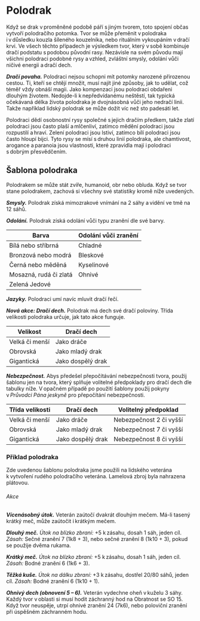 # Polodrak
  
Když se drak v proměněné podobě páří s jiným tvorem, toto spojení občas vytvoří polodračího potomka. Tvor se může přeměnit v polodraka i v důsledku kouzla šíleného kouzelníka, nebo rituálním vykoupáním v dračí krvi. Ve všech těchto případech je výsledkem tvor, který v sobě kombinuje dračí podstatu s podobou původní rasy. Nezávisle na svém původu mají všichni polodraci podobné rysy a vzhled, zvláštní smysly, odolání vůči ničivé energii a dračí dech.
  
***Dračí povaha.*** Polodraci nejsou schopni mít potomky narozené přirozenou cestou. Ti, kteří se chtějí množit, musí najít jiné způsoby, jak to udělat, což téměř vždy obnáší magii. Jako kompenzaci jsou polo­draci obdařeni dlouhým životem. Nedojde-li k nepředvídanému neštěstí, tak typická očekávaná délka života polodraka je dvojnásobná vůči jeho nedračí linii. Takže například lidský polodrak se může dožít víc než sto padesáti let.
  
Polodraci dědí osobnostní rysy společné s jejich dračím předkem, takže zlatí polodraci jsou často plaší a mlčenliví, zatímco mědění polodraci jsou rozpustilí a hraví. Zelení polodraci jsou lstiví, zatímco bílí polodraci jsou často hloupí bijci. Tyto rysy se mísí s druhou linií polodraka, ale chamtivost, arogance a paranoia jsou vlastnosti, které zpravidla mají i polodraci s dobrým přesvědčením.
  
## Šablona polodraka
  
Polodrakem se může stát zvíře, humanoid, obr nebo obluda. Když se tvor stane polodrakem, zachová si všechny své statistiky kromě níže uvedených.
  
***Smysly.*** Polodrak získá mimozrakové vnímání na 2 sáhy a vidění ve tmě na 12 sáhů.
  
***Odolání.*** Polodrak získá odolání vůči typu zranění dle své barvy.
  
| Barva | Odolání vůči zranění |
| --- | --- |
| Bílá nebo stříbrná | Chladné |
| Bronzová nebo modrá | Bleskové |
| Černá nebo měděná | Kyselinové |
| Mosazná, rudá či zlatá | Ohnivé |
| Zelená Jedové |
  
***Jazyky.*** Polodraci umí navíc mluvit dračí řečí.
  
***Nová akce: Dračí dech.*** Polodrak má dech své dračí poloviny. Třída velikosti polodraka určuje, jak tato akce funguje.
  
| Velikost | Dračí dech |
| --- | --- |
| Velká či menší | Jako dráče |
| Obrovská | Jako mladý drak |
| Gigantická | Jako dospělý drak | 
  
***Nebezpečnost.*** Abys předešel přepočítávání nebezpečnosti tvora, použij šablonu jen na tvora, který splňuje volitelné předpoklady pro dračí dech dle tabulky níže. V opačném případě po použití šablony použij pokyny v *Průvodci Pána jeskyně* pro přepočítání nebezpečnosti.
  
| Třída velikosti | Dračí dech | Volitelný předpoklad |
| --- | --- | --- |
| Velká či menší | Jako dráče | Nebezpečnost 2 či vyšší |
| Obrovská | Jako mladý drak | Nebezpečnost 7 či vyšší |
| Gigantická | Jako dospělý drak | Nebezpečnost 8 či vyšší | 
  
### Příklad polodraka
  
Zde uvedenou šablonu polodraka jsme použili na lidského veterána k vytvoření rudého polodračího veterána. Lamelová zbroj byla nahrazena plátovou.

<Monster 
    title="Rudý polodračí veterán"
    subtitle="Střední humanoid (člověk), jakékoli přesvědčení￼"
    armor-class="18 (plátová zbroj)"
    hit-points="65 (10k8 + 20)"
    speed="6 sáhů"
    str="16 (+3)"
    dex="13 (+1)"
    con="14 (+2)"
    int="10 (+0)"
    wis="11 (+0)"
    cha="10 (+0)"
    saving-throws=""
    skills="Atletika +5, Vnímání +2"
    damage-vulnerabilities=""
    damage-resistances="ohnivá"
    damage-immunities=""
    condition-immunities=""
    senses="mimozrakové vnímání 2 sáhy, vidění ve tmě 12 sáhů, pasivní Vnímání 12"
    languages="dračí řeč, obecná řeč"
    challenge="5 (1 800 ZK)"
    >

###### Akce
  
***Vícenásobný útok.*** Veterán zaútočí dvakrát dlouhým mečem. Má-li tasený krátký meč, může zaútočit i krátkým mečem.
  
***Dlouhý meč.*** *Útok na blízko zbraní:* +5 k zásahu, dosah 1 sáh, jeden cíl. *Zásah:* Sečné zranění 7 (1k8 + 3), nebo sečné zranění 8 (1k10 + 3), pokud se použije dvěma rukama.
  
***Krátký meč.*** *Útok na blízko zbraní:* +5 k zásahu, dosah 1 sáh, jeden cíl. *Zásah:* Bodné zranění 6 (1k6 + 3).
  
***Těžká kuše.*** *Útok na dálku zbraní:* +3 k zásahu, dostřel 20/80 sáhů, jeden cíl. *Zásah:* Bodné zranění 6 (1k10 + 1).
  
***Ohnivý dech (obnovení 5 – 6).*** Veterán vydechne oheň v kuželu 3 sáhy. Každý tvor v oblasti si musí hodit záchranný hod na Obratnost se SO 15. Když tvor neuspěje, utrpí ohnivé zranění 24 (7k6), nebo poloviční zranění při úspěšném záchranném hodu.

</Monster>
